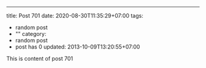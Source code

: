 ---
title: Post 701
date: 2020-08-30T11:35:29+07:00
tags:
  - random post
  - ""
category:
  - random post
  - post has 0
updated: 2013-10-09T13:20:55+07:00

This is content of post 701